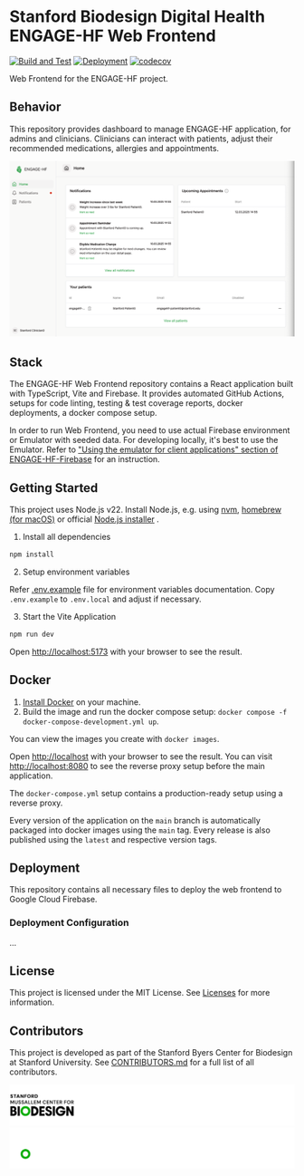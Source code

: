 <!--

This source file is part of the Stanford Biodesign Digital Health ENGAGE-HF open-source project

SPDX-FileCopyrightText: 2023 Stanford University and the project authors (see CONTRIBUTORS.md)

SPDX-License-Identifier: MIT

-->

# Stanford Biodesign Digital Health ENGAGE-HF Web Frontend

[![Build and Test](https://github.com/StanfordBDHG/ENGAGE-HF-Web-Frontend/actions/workflows/build-and-test.yml/badge.svg)](https://github.com/StanfordBDHG/ENGAGE-HF-Web-Frontend/actions/workflows/build-and-test.yml)
[![Deployment](https://github.com/StanfordBDHG/ENGAGE-HF-Web-Frontend/actions/workflows/deployment.yml/badge.svg)](https://github.com/StanfordBDHG/ENGAGE-HF-Web-Frontend/actions/workflows/deployment.yml)
[![codecov](https://codecov.io/gh/StanfordBDHG/ENGAGE-HF-Web-Frontend/graph/badge.svg?token=PsKyNz7Woe)](https://codecov.io/gh/StanfordBDHG/ENGAGE-HF-Web-Frontend)

Web Frontend for the ENGAGE-HF project.

## Behavior

This repository provides dashboard to manage ENGAGE-HF application, for admins and clinicians. Clinicians can interact with patients, adjust their recommended medications, allergies and appointments.

![Application](resources/appScreenshot.png)

## Stack

The ENGAGE-HF Web Frontend repository contains a React application built with TypeScript, Vite and Firebase. It provides automated GitHub Actions, setups for code linting, testing & test coverage reports, docker deployments, a docker compose setup.

In order to run Web Frontend, you need to use actual Firebase environment or Emulator with seeded data. For developing locally, it's best to use the Emulator. Refer to ["Using the emulator for client applications" section of ENGAGE-HF-Firebase](https://github.com/StanfordBDHG/ENGAGE-HF-Firebase?tab=readme-ov-file#using-the-emulator-for-client-applications) for an instruction.

## Getting Started

This project uses Node.js v22. Install Node.js, e.g. using [nvm](https://github.com/nvm-sh/nvm?tab=readme-ov-file#installing-and-updating), [homebrew (for macOS)](https://formulae.brew.sh/formula/node) or official [Node.js installer](https://nodejs.org/en/download) .

1. Install all dependencies

```bash
npm install
```

2. Setup environment variables

Refer [.env.example](.env.example) file for environment variables documentation. Copy `.env.example` to `.env.local` and adjust if necessary.

3. Start the Vite Application

```bash
npm run dev
```

Open [http://localhost:5173](http://localhost:5173) with your browser to see the result.

## Docker

1. [Install Docker](https://docs.docker.com/get-docker/) on your machine.
2. Build the image and run the docker compose setup: `docker compose -f docker-compose-development.yml up`.

You can view the images you create with `docker images`.

Open [http://localhost](http://localhost) with your browser to see the result. You can visit [http://localhost:8080](http://localhost:8080) to see the reverse proxy setup before the main application.

The `docker-compose.yml` setup contains a production-ready setup using a reverse proxy.

Every version of the application on the `main` branch is automatically packaged into docker images using the `main` tag. Every release is also published using the `latest` and respective version tags.

## Deployment

This repository contains all necessary files to deploy the web frontend to Google Cloud Firebase.

### Deployment Configuration

...

## License

This project is licensed under the MIT License. See [Licenses](https://github.com/StanfordBDHG/ENGAGE-HF-Web-Frontend/tree/main/LICENSES) for more information.

## Contributors

This project is developed as part of the Stanford Byers Center for Biodesign at Stanford University.
See [CONTRIBUTORS.md](https://github.com/StanfordBDHG/ENGAGE-HF-Web-Frontend/tree/main/CONTRIBUTORS.md) for a full list of all contributors.

![Stanford Byers Center for Biodesign Logo](https://raw.githubusercontent.com/StanfordBDHG/.github/main/assets/biodesign-footer-light.png#gh-light-mode-only)
![Stanford Byers Center for Biodesign Logo](https://raw.githubusercontent.com/StanfordBDHG/.github/main/assets/biodesign-footer-dark.png#gh-dark-mode-only)
